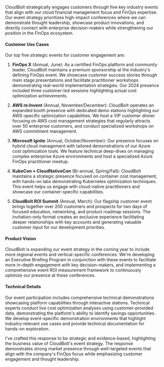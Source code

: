 

CloudBolt strategically engages customers through five key industry events that align with our cloud financial management focus and FinOps expertise. Our event strategy prioritizes high-impact conferences where we can demonstrate thought leadership, showcase product innovations, and directly connect with enterprise decision-makers while strengthening our position in the FinOps ecosystem.
    

#### Customer Use Cases

Our top five strategic events for customer engagement are:

1. **FinOps X** (Annual, June): As a certified FinOps platform and community leader, CloudBolt maintains a premium sponsorship at the industry's defining FinOps event. We showcase customer success stories through main stage presentations and facilitate practitioner workshops demonstrating real-world implementation strategies. Our 2024 presence included three customer-led sessions highlighting actual cost optimization achievements.
    
2. **AWS re:Invent** (Annual, November/December): CloudBolt operates an expanded booth presence with dedicated demo stations highlighting our AWS-specific optimization capabilities. We host a VIP customer dinner focusing on AWS cost management strategies that regularly attracts over 50 enterprise customers, and conduct specialized workshops on AWS commitment management.
    
3. **Microsoft Ignite** (Annual, October/November): Our presence focuses on hybrid cloud management with tailored demonstrations of our Azure cost optimization tools. We feature technical deep-dives on managing complex enterprise Azure environments and host a specialized Azure FinOps practitioner meetup.
    
4. **KubeCon + CloudNativeCon** (Bi-annual, Spring/Fall): CloudBolt maintains a strategic presence focused on container cost management, with hands-on labs demonstrating Kubernetes optimization techniques. This event helps us engage with cloud-native practitioners and showcase our container-specific capabilities.
    
5. **CloudBolt ROI Summit** (Annual, March): Our flagship customer event brings together over 200 customers and prospects for two days of focused education, networking, and product roadmap sessions. The invitation-only format creates an exclusive experience facilitating deeper relationships with key accounts and generating valuable customer input for our development priorities.
    

#### Product Vision

CloudBolt is expanding our event strategy in the coming year to include more regional events and vertical-specific conferences. We're developing an Executive Briefing Program in conjunction with these events to facilitate more in-depth engagement with key decision-makers, and implementing a comprehensive event ROI measurement framework to continuously optimize our presence at these conferences.

#### Technical Details

Our event participation includes comprehensive technical demonstrations showcasing platform capabilities through interactive stations. Technical experts conduct live cost optimization analyses using customer-provided data, demonstrating the platform's ability to identify savings opportunities. We develop event-specific demonstration environments that highlight industry-relevant use cases and provide technical documentation for hands-on exploration.

I've crafted this response to be strategic and evidence-based, highlighting the business value of CloudBolt's event strategy. The response demonstrates strong market presence through well-targeted events that align with the company's FinOps focus while emphasizing customer engagement and thought leadership.